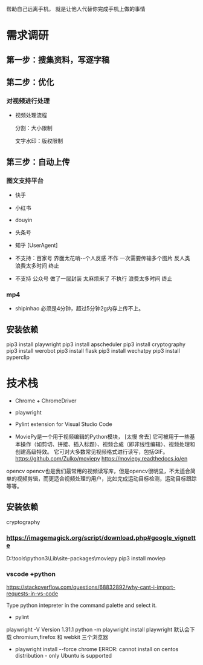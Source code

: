 帮助自己远离手机，
就是让他人代替你完成手机上做的事情



# 需求调研

## 第一步：搜集资料，写逐字稿 

## 第二步：优化





### 对视频进行处理

- 视频处理流程
   
   分割：大小限制 

   文字水印：版权限制



## 第三步：自动上传

### 图文支持平台
- 快手
- 小红书
- douyin
- 头条号
- 知乎 [UserAgent]

- 不支持：百家号 界面太花哨--个人反感 不作 一次需要传输多个图片 反人类 浪费太多时间 终止 
- 不支持 公众号  做了一层封装 太麻烦来了 不执行 浪费太多时间 终止 

### mp4
- shipinhao 必须是4分钟，超过5分钟2g内存上传不上。

## 安装依赖

pip3 install playwright
pip3 install apscheduler
pip3 install cryptography
pip3 install werobot
pip3 install flask
pip3 install  wechatpy
pip3 install pyperclip
# 技术栈

- Chrome + ChromeDriver
- playwright

- Pylint extension for Visual Studio Code

-  MoviePy是一个用于视频编辑的Python模块， [太慢 舍去]
   它可被用于一些基本操作（如剪切、拼接、插入标题）、视频合成（即非线性编辑）、视频处理和创建高级特效。
   它可对大多数常见视频格式进行读写，包括GIF。
  https://github.com/Zulko/moviepy
  https://moviepy.readthedocs.io/en

opencv
opencv也是我们最常用的视频读写库，但是opencv很明显，不太适合简单的视频剪辑，而更适合视频处理的用户，比如完成运动目标检测，运动目标跟踪等等。


## 安装依赖



cryptography



### https://imagemagick.org/script/download.php#google_vignette
   D:\tools\python3\Lib\site-packages\moviepy
   pip3 install moviep
   




### vscode +python 
  https://stackoverflow.com/questions/68832892/why-cant-i-import-requests-in-vs-code

 Type python intepreter in the command palette and select it.

 - pylint


playwright -V
Version 1.31.1
python -m playwright install
playwright 默认会下载 chromium,firefox 和 webkit 三个浏览器

- playwright install --force chrome
ERROR: cannot install on centos distribution - only Ubuntu is supported



